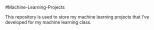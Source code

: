 #Machine-Learning-Projects

This repository is used to store my machine learning projects that I've developed for my machine learning class.
